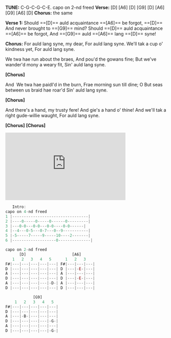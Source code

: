 
**TUNE:** C-G-C-G-C-E. capo on 2-nd freed
**Verse:** \[D] \[A6] \[D] \[G9] \[D] \[A6] \[G9] \[A6] \[D]
**Chorus:** the same

**Verse 1:**
 Should ==[D]== auld acquaintance ==[A6]== be forgot,
==[D]== And never brought to ==[G9]== mind?
Should ==[D]== auld acquaintance ==[A6]== be forgot,
And ==[G9]== auld ==[A6]== lang ==[D]== syne!

**Chorus:**
For auld lang syne, my dear,
For auld lang syne.
We'll tak a cup o' kindness yet,
For auld lang syne.


We twa hae run about the braes,
And pou'd the gowans fine;
But we've wander'd mony a weary fit,
Sin' auld lang syne.

**\[Chorus]**

And  We twa hae paidl'd in the burn,
Frae morning sun till dine;
O But seas between us braid hae roar'd
Sin' auld lang syne.

**\[Chorus]**

And there's a hand, my trusty fere!
And gie's a hand o' thine!
And we'll tak a right gude-willie waught,
For auld lang syne.

**\[Chorus]**
**\[Chorus]**
<iframe width="374" height="210" src="https://www.youtube.com/embed/sMFnqj6aFwY" title="YouTube video player" frameborder="0" allow="accelerometer; autoplay; clipboard-write; encrypted-media; gyroscope; picture-in-picture" allowfullscreen></iframe>

```java    
   Intro:    
capo on 4-nd freed
1 |---------------------------------|
2 |----0-----0-----0------0---------|
3 |---0-0---0-0---0-0----0-0------|
4 |--4---0-5---0-7---0--9-----------|
5 |-5-----7-----9-----10----2-------|
6 |-------------------0--------------|
```

```js    
capo on 2-nd freed
	  [D]					 [A6]				
   1   2   3   4   5	  1   2   3	  
F#|---|---|---|---|---| F#|---|---|---| 
D |---|---|---|---|---| D |---|-E-|---|
A |---|---|---|---|---| A |---|---|---| 
D |---|---|---|---|---| D |---|-E-|---| 
A |---|---|---|---|-D-| A |---|---|---| 
D |---|---|---|---|---| D |---|---|---| 

			[G9] 
  	1   2   3   4   5
F#|---|---|---|---|---| 
D |---|---|---|---|---| 
A |---|-B-|---|---|---| 
D |---|---|---|---|-G-|
A |---|---|---|---|---| 
D |---|---|---|---|-G-|
```

